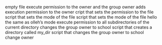 empty file
execute permission to the owner and the group owner
adds execution permission to the owner
cript that sets the permission to the file
script that sets the mode of the file
script that sets the mode of the file hello the same as olleh’s mode
execute permission to all subdirectories of the current directory
changes the group owner to school
script that creates a directory called my_dir
script that changes the group owner to school
change owner
